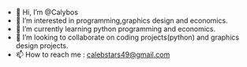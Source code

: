 - 👋 Hi, I’m @Calybos
- 👀 I’m interested in programming,graphics design and economics.
- 🌱 I’m currently learning python programming and economics.
- 💞️ I’m looking to collaborate on coding projects(python) and graphics design projects.
- 📫 How to reach me : calebstars49@gmail.com

<!---
Calybos/Calybos is a ✨ special ✨ repository because its `README.md` (this file) appears on your GitHub profile.
You can click the Preview link to take a look at your changes.
--->

